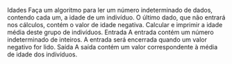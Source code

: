 Idades
Faça um algoritmo para ler um número indeterminado de dados, contendo cada um, a
idade de um indivíduo. O último dado, que não entrará nos cálculos, contém o valor de
idade negativa. Calcular e imprimir a idade média deste grupo de indivíduos.
Entrada
A entrada contém um número indeterminado de inteiros. A entrada será encerrada
quando um valor negativo for lido.
Saída
A saída contém um valor correspondente à média de idade dos indivíduos.
